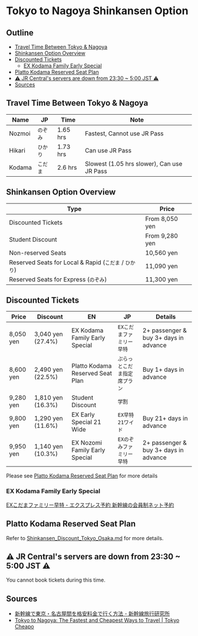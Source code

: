 # Tokyo to Nagoya Shinkansen Option

## Outline <!-- omit in toc -->

* [Travel Time Between Tokyo \& Nagoya](#travel-time-between-tokyo--nagoya)
* [Shinkansen Option Overview](#shinkansen-option-overview)
* [Discounted Tickets](#discounted-tickets)
  * [EX Kodama Family Early Special](#ex-kodama-family-early-special)
* [Platto Kodama Reserved Seat Plan](#platto-kodama-reserved-seat-plan)
* [⚠️ JR Central's servers are down from 23:30 ~ 5:00 JST ⚠️](#️-jr-centrals-servers-are-down-from-2330--500-jst-️)
* [Sources](#sources)

## Travel Time Between Tokyo & Nagoya

| Name   | JP       | Time     | Note                                       |
| ------ | -------- | -------- | ------------------------------------------ |
| Nozmoi | `のぞみ` | 1.65 hrs | Fastest, Cannot use JR Pass                |
| Hikari | `ひかり` | 1.73 hrs | Can use JR Pass                            |
| Kodama | `こだま` | 2.6 hrs  | Slowest (1.05 hrs slower), Can use JR Pass |

## Shinkansen Option Overview

| Type                                                   | Price          |
| ------------------------------------------------------ | -------------- |
| Discounted Tickets                                     | From 8,050 yen |
| Student Discount                                       | From 9,280 yen |
| Non-reserved Seats                                     | 10,560 yen     |
| Reserved Seats for Local & Rapid (`こだま` / `ひかり`) | 11,090 yen     |
| Reserved Seats for Express (`のぞみ`)                  | 11,300 yen     |

## Discounted Tickets

| Price     | Discount          | EN                               | JP                           | Details                               |
| --------- | ----------------- | -------------------------------- | ---------------------------- | ------------------------------------- |
| 8,050 yen | 3,040 yen (27.4%) | EX Kodama Family Early Special   | `EXこだまファミリー早特`     | 2+ passenger & buy 3+ days in advance |
| 8,600 yen | 2,490 yen (22.5%) | Platto Kodama Reserved Seat Plan | `ぷらっとこだま指定席プラン` | Buy 1+ days in advance                |
| 9,280 yen | 1,810 yen (16.3%) | Student Discount                 | `学割`                       |
| 9,800 yen | 1,290 yen (11.6%) | EX Early Special 21 Wide         | `EX早特21ワイド`             | Buy 21+ days in advance               |
| 9,950 yen | 1,140 yen (10.3%) | EX Nozomi Family Early Special   | `EXのぞみファミリー早特`     | 2+ passenger & buy 3+ days in advance |

Please see [Platto Kodama Reserved Seat Plan](https://www.jrtours.co.jp/service/ad/kodama/?utm_source=forit&utm_medium=affiliate&utm_campaign=banner&fil=%7B%22pr%22%3A%7B%22y13754Z%22%3A%7B%22clk%22%3A%223c0a4157b9ad93669fb452342c5f6875%22%2C%22ym%22%3A%22202307%22%7D%7D%7D) for more details

### EX Kodama Family Early Special
[EXこだまファミリー早特 - エクスプレス予約 新幹線の会員制ネット予約](https://expy.jp/product/ex_kodamafamily_hayatoku/)

## Platto Kodama Reserved Seat Plan
Refer to [Shinkansen_Discount_Tokyo_Osaka.md](Shinkansen_Discount_Tokyo_Osaka.md) for more details.

## ⚠️ JR Central's servers are down from 23:30 ~ 5:00 JST ⚠️
You cannot book tickets during this time.

## Sources
* [新幹線で東京・名古屋間を格安料金で行く方法 - 新幹線旅行研究所](https://shinkansen.tabiris.com/tokyo_nagoya.html)
* [Tokyo to Nagoya: The Fastest and Cheapest Ways to Travel | Tokyo Cheapo](https://tokyocheapo.com/travel/tokyo-to-nagoya/)

